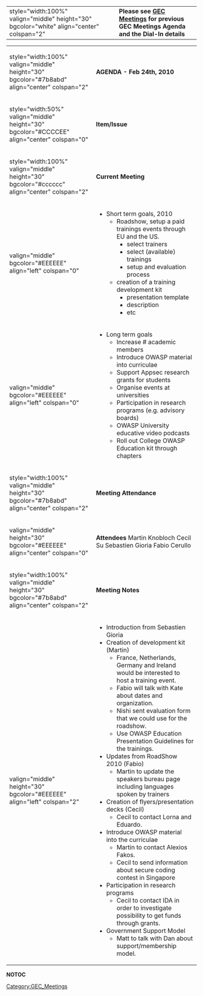 |                                                                                           |                                                                                                                           |
| ----------------------------------------------------------------------------------------- | ------------------------------------------------------------------------------------------------------------------------- |
| style="width:100%" valign="middle" height="30" bgcolor="white" align="center" colspan="2" | **Please see [GEC Meetings](:Category:GEC_Meetings "wikilink") for previous GEC Meetings Agenda and the Dial-In details** |

<table>
<tbody>
<tr class="odd">
<td><p>style="width:100%" valign="middle" height="30" bgcolor="#7b8abd" align="center" colspan="2"</p></td>
<td><p><strong>AGENDA - Feb 24th, 2010</strong></p></td>
</tr>
<tr class="even">
<td><p>style="width:50%" valign="middle" height="30" bgcolor="#CCCCEE" align="center" colspan="0"</p></td>
<td><p><strong>Item/Issue</strong></p></td>
</tr>
<tr class="odd">
<td><p>style="width:100%" valign="middle" height="30" bgcolor="#cccccc" align="center" colspan="2"</p></td>
<td><p><strong>Current Meeting</strong></p></td>
</tr>
<tr class="even">
<td><p>valign="middle" bgcolor="#EEEEEE" align="left" colspan="0"</p></td>
<td><ul>
<li>Short term goals, 2010
<ul>
<li>Roadshow, setup a paid trainings events through EU and the US.
<ul>
<li>select trainers</li>
<li>select (available) trainings</li>
<li>setup and evaluation process</li>
</ul></li>
<li>creation of a training development kit
<ul>
<li>presentation template</li>
<li>description</li>
<li>etc</li>
</ul></li>
</ul></li>
</ul></td>
</tr>
<tr class="odd">
<td><p>valign="middle" bgcolor="#EEEEEE" align="left" colspan="0"</p></td>
<td><ul>
<li>Long term goals
<ul>
<li>Increase # academic members</li>
<li>Introduce OWASP material into curriculae</li>
<li>Support Appsec research grants for students</li>
<li>Organise events at universities</li>
<li>Participation in research programs (e.g. advisory boards)</li>
<li>OWASP University educative video podcasts</li>
<li>Roll out College OWASP Education kit through chapters</li>
</ul></li>
</ul></td>
</tr>
<tr class="even">
<td><p>style="width:100%" valign="middle" height="30" bgcolor="#7b8abd" align="center" colspan="2"</p></td>
<td><p><strong>Meeting Attendance</strong></p></td>
</tr>
<tr class="odd">
<td><p>valign="middle" height="30" bgcolor="#EEEEEE" align="center" colspan="0"</p></td>
<td><p><strong>Attendees</strong> Martin Knobloch Cecil Su Sebastien Gioria Fabio Cerullo</p></td>
</tr>
<tr class="even">
<td><p>style="width:100%" valign="middle" height="30" bgcolor="#7b8abd" align="center" colspan="2"</p></td>
<td><p><strong>Meeting Notes</strong></p></td>
</tr>
<tr class="odd">
<td><p>valign="middle" height="30" bgcolor="#EEEEEE" align="left" colspan="2"</p></td>
<td><ul>
<li>Introduction from Sebastien Gioria</li>
<li>Creation of development kit (Martin)
<ul>
<li>France, Netherlands, Germany and Ireland would be interested to host a training event.</li>
<li>Fabio will talk with Kate about dates and organization.</li>
<li>Nishi sent evaluation form that we could use for the roadshow.</li>
<li>Use OWASP Education Presentation Guidelines for the trainings.</li>
</ul></li>
<li>Updates from RoadShow 2010 (Fabio)
<ul>
<li>Martin to update the speakers bureau page including languages spoken by trainers</li>
</ul></li>
<li>Creation of flyers/presentation decks (Cecil)
<ul>
<li>Cecil to contact Lorna and Eduardo.</li>
</ul></li>
<li>Introduce OWASP material into the curriculae
<ul>
<li>Martin to contact Alexios Fakos.</li>
<li>Cecil to send information about secure coding contest in Singapore</li>
</ul></li>
<li>Participation in research programs
<ul>
<li>Cecil to contact IDA in order to investigate possibility to get funds through grants.</li>
</ul></li>
<li>Government Support Model
<ul>
<li>Matt to talk with Dan about support/membership model.</li>
</ul></li>
</ul></td>
</tr>
</tbody>
</table>

__NOTOC__

[Category:GEC_Meetings](Category:GEC_Meetings "wikilink")